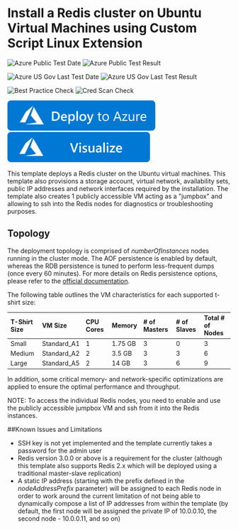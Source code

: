 # Install a Redis cluster on Ubuntu Virtual Machines using Custom Script Linux Extension

![Azure Public Test Date](https://azurequickstartsservice.blob.core.windows.net/badges/redis-high-availability/PublicLastTestDate.svg)
![Azure Public Test Result](https://azurequickstartsservice.blob.core.windows.net/badges/redis-high-availability/PublicDeployment.svg)

![Azure US Gov Last Test Date](https://azurequickstartsservice.blob.core.windows.net/badges/redis-high-availability/FairfaxLastTestDate.svg)
![Azure US Gov Last Test Result](https://azurequickstartsservice.blob.core.windows.net/badges/redis-high-availability/FairfaxDeployment.svg)

![Best Practice Check](https://azurequickstartsservice.blob.core.windows.net/badges/redis-high-availability/BestPracticeResult.svg)
![Cred Scan Check](https://azurequickstartsservice.blob.core.windows.net/badges/redis-high-availability/CredScanResult.svg)

[![Deploy To Azure](https://raw.githubusercontent.com/Azure/azure-quickstart-templates/master/1-CONTRIBUTION-GUIDE/images/deploytoazure.svg?sanitize=true)]("https://portal.azure.com/#create/Microsoft.Template/uri/https%3A%2F%2Fraw.githubusercontent.com%2FAzure%2Fazure-quickstart-templates%2Fmaster%2Fredis-high-availability%2Fazuredeploy.json")
[![Visualize](https://raw.githubusercontent.com/Azure/azure-quickstart-templates/master/1-CONTRIBUTION-GUIDE/images/visualizebutton.svg?sanitize=true)]("http://armviz.io/#/?load=https%3A%2F%2Fraw.githubusercontent.com%2FAzure%2Fazure-quickstart-templates%2Fmaster%2Fredis-high-availability%2Fazuredeploy.json")

This template deploys a Redis cluster on the Ubuntu virtual machines. This
template also provisions a storage account, virtual network, availability sets,
public IP addresses and network interfaces required by the installation. The
template also creates 1 publicly accessible VM acting as a "jumpbox" and
allowing to ssh into the Redis nodes for diagnostics or troubleshooting
purposes.

## Topology

The deployment topology is comprised of _numberOfInstances_ nodes running in the
cluster mode. The AOF persistence is enabled by default, whereas the RDB
persistence is tuned to perform less-frequent dumps (once every 60 minutes). For
more details on Redis persistence options, please refer to the
[official documentation](http://redis.io/topics/persistence).

The following table outlines the VM characteristics for each supported t-shirt
size:

| T-Shirt Size | VM Size     | CPU Cores | Memory  | # of Masters | # of Slaves | Total # of Nodes |
| :----------- | :---------- | :-------- | :------ | :----------- | :---------- | :--------------- |
| Small        | Standard_A1 | 1         | 1.75 GB | 3            | 0           | 3                |
| Medium       | Standard_A2 | 2         | 3.5 GB  | 3            | 3           | 6                |
| Large        | Standard_A5 | 2         | 14 GB   | 3            | 6           | 9                |

In addition, some critical memory- and network-specific optimizations are
applied to ensure the optimal performance and throughput.

NOTE: To access the individual Redis nodes, you need to enable and use the
publicly accessible jumpbox VM and ssh from it into the Redis instances.

##Known Issues and Limitations

- SSH key is not yet implemented and the template currently takes a password for
  the admin user
- Redis version 3.0.0 or above is a requirement for the cluster (although this
  template also supports Redis 2.x which will be deployed using a traditional
  master-slave replication)
- A static IP address (starting with the prefix defined in the
  _nodeAddressPrefix_ parameter) will be assigned to each Redis node in order to
  work around the current limitation of not being able to dynamically compose a
  list of IP addresses from within the template (by default, the first node will
  be assigned the private IP of 10.0.0.10, the second node - 10.0.0.11, and so
  on)
